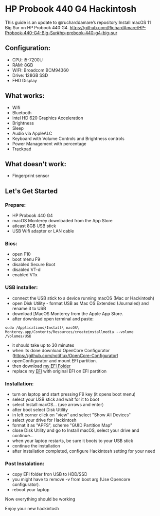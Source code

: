 # HP Probook 440 G4 Hackintosh
This guide is an update to @rucharddamare’s repository Install macOS 11 Big Sur on HP Probook 440 G4. https://github.com/RichardAmare/HP-Probook-440-G4-Big-Sur#hp-probook-440-g4-big-sur
## Configuration:
- CPU: i5-7200U
- RAM: 8GB
- WIFI: Broadcom BCM94360
- Drive: 128GB SSD
- FHD Display
## What works:
- Wifi
- Bluetooth
- Intel HD 620 Graphics Acceleration
- Brightness
- Sleep
- Audio via AppleALC
- Keyboard with Volume Controls and Brightness controls
- Power Management with percentage
- Trackpad
## What doesn't work:
- Fingerprint sensor
## Let's Get Started
### Prepare:
- HP Probook 440 G4
- macOS Monterey downloaded from the App Store
- atleast 8GB USB stick
- USB Wifi adapter or LAN cable
### Bios:
- open F10
- boot menu F9
- disabled Secure Boot
- disabled VT-d
- enabled VTx
### USB installer:
- connect the USB stick to a device running macOS (Mac or Hackintosh)
- open Disk Utility - format USB as Mac OS Extended (Journaled) and rename it to USB
- download [MacOS Monterey from the Apple App Store.
- after download open terminal and paste:
```
sudo /Applications/Install\ macOS\ Monterey.app/Contents/Resources/createinstallmedia --volume /Volumes/USB
```
- it should take up to 30 minutes
- when its done download OpenCore Configurator (https://github.com/notiflux/OpenCore-Configurator)
- openConfigurator and mount EFI partition.
- then download [my EFI Folder](./EFI.zip)
- replace my [EFI](./EFI.zip) with original EFI on EFI partition
### Installation:
- turn on laptop and start pressing F9 key (it opens boot menu)
- select your USB stick and wait for it to boot
- select Install macOS... (use arrows and enter)
- after boot select Disk Utility
- in left corner click on "view" and select "Show All Devices"
- select your drive for Hackintosh
- format it as "APFS", scheme "GUID Partition Map"
- close Disk Utility and go to Install macOS, select your drive and continue...
- when your laptop restarts, be sure it boots to your USB stick
- continue the installation
- after installation completed, configure Hackintosh setting for your need
### Post Instalation:
- copy EFI folder fron USB to HDD/SSD
- you might have to remove -v from boot arg (Use Opencore configurator).
- reboot your laptop 

Now everything should be working

Enjoy your new hackintosh

